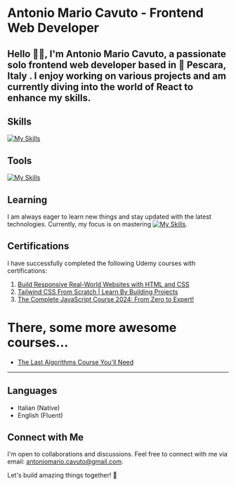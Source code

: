 # Antonio Mario Cavuto - Frontend Web Developer

## Hello 👋🏼, I'm Antonio Mario Cavuto, a passionate solo frontend web developer based in 📍 Pescara, Italy . I enjoy working on various projects and am currently diving into the world of React to enhance my skills.

## Skills
[![My Skills](https://skillicons.dev/icons?i=html,css,js,tailwind,vue,nodejs)](https://skillicons.dev)

## Tools
[![My Skills](https://skillicons.dev/icons?i=git,vscode,neovim)](https://skillicons.dev)

## Learning

I am always eager to learn new things and stay updated with the latest technologies. Currently, my focus is on mastering [![My Skills](https://skillicons.dev/icons?i=react)](https://skillicons.dev).

## Certifications

I have successfully completed the following Udemy courses with certifications:

1. [Build Responsive Real-World Websites with HTML and CSS](https://www.udemy.com/certificate/UC-d9c5906c-ed3a-4634-975b-e3be8f5b3502/)
2. [Tailwind CSS From Scratch | Learn By Building Projects](https://www.udemy.com/certificate/UC-cb1585c0-1bf2-4d53-8b28-4697d508e305/)
3. [The Complete JavaScript Course 2024: From Zero to Expert!](https://www.udemy.com/certificate/UC-b98e3e9d-aeea-40c2-9c25-bba9cb7696f7/)

# There, some more awesome courses...
+ [The Last Algorithms Course You'll Need](https://frontendmasters.com/courses/algorithms/)

---

## Languages

- Italian (Native)
- English (Fluent)

## Connect with Me

I'm open to collaborations and discussions. Feel free to connect with me via email: [antoniomario.cavuto@gmail.com](mailto:antoniomario.cavuto@gmail.com).

Let's build amazing things together! 🚀
